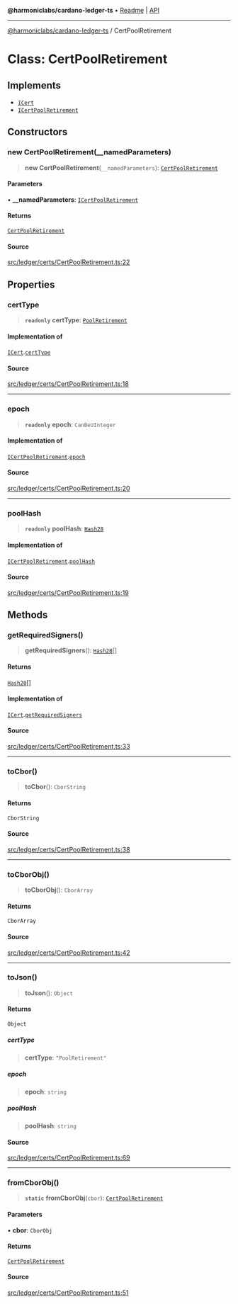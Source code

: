 **@harmoniclabs/cardano-ledger-ts** • [Readme](../Introduction) \| [API](../globals)

***

[@harmoniclabs/cardano-ledger-ts](../Introduction) / CertPoolRetirement

# Class: CertPoolRetirement

## Implements

- [`ICert`](../interfaces/ICert)
- [`ICertPoolRetirement`](../interfaces/ICertPoolRetirement)

## Constructors

### new CertPoolRetirement(__namedParameters)

> **new CertPoolRetirement**(`__namedParameters`): [`CertPoolRetirement`](CertPoolRetirement)

#### Parameters

• **\_\_namedParameters**: [`ICertPoolRetirement`](../interfaces/ICertPoolRetirement)

#### Returns

[`CertPoolRetirement`](CertPoolRetirement)

#### Source

[src/ledger/certs/CertPoolRetirement.ts:22](https://github.com/HarmonicLabs/cardano-ledger-ts/blob/d1659b0/src/ledger/certs/CertPoolRetirement.ts#L22)

## Properties

### certType

> **`readonly`** **certType**: [`PoolRetirement`](../enumerations/CertificateType#poolretirement)

#### Implementation of

[`ICert`](../interfaces/ICert).[`certType`](../interfaces/ICert#certtype)

#### Source

[src/ledger/certs/CertPoolRetirement.ts:18](https://github.com/HarmonicLabs/cardano-ledger-ts/blob/d1659b0/src/ledger/certs/CertPoolRetirement.ts#L18)

***

### epoch

> **`readonly`** **epoch**: `CanBeUInteger`

#### Implementation of

[`ICertPoolRetirement`](../interfaces/ICertPoolRetirement).[`epoch`](../interfaces/ICertPoolRetirement#epoch)

#### Source

[src/ledger/certs/CertPoolRetirement.ts:20](https://github.com/HarmonicLabs/cardano-ledger-ts/blob/d1659b0/src/ledger/certs/CertPoolRetirement.ts#L20)

***

### poolHash

> **`readonly`** **poolHash**: [`Hash28`](Hash28)

#### Implementation of

[`ICertPoolRetirement`](../interfaces/ICertPoolRetirement).[`poolHash`](../interfaces/ICertPoolRetirement#poolhash)

#### Source

[src/ledger/certs/CertPoolRetirement.ts:19](https://github.com/HarmonicLabs/cardano-ledger-ts/blob/d1659b0/src/ledger/certs/CertPoolRetirement.ts#L19)

## Methods

### getRequiredSigners()

> **getRequiredSigners**(): [`Hash28`](Hash28)[]

#### Returns

[`Hash28`](Hash28)[]

#### Implementation of

[`ICert`](../interfaces/ICert).[`getRequiredSigners`](../interfaces/ICert#getrequiredsigners)

#### Source

[src/ledger/certs/CertPoolRetirement.ts:33](https://github.com/HarmonicLabs/cardano-ledger-ts/blob/d1659b0/src/ledger/certs/CertPoolRetirement.ts#L33)

***

### toCbor()

> **toCbor**(): `CborString`

#### Returns

`CborString`

#### Source

[src/ledger/certs/CertPoolRetirement.ts:38](https://github.com/HarmonicLabs/cardano-ledger-ts/blob/d1659b0/src/ledger/certs/CertPoolRetirement.ts#L38)

***

### toCborObj()

> **toCborObj**(): `CborArray`

#### Returns

`CborArray`

#### Source

[src/ledger/certs/CertPoolRetirement.ts:42](https://github.com/HarmonicLabs/cardano-ledger-ts/blob/d1659b0/src/ledger/certs/CertPoolRetirement.ts#L42)

***

### toJson()

> **toJson**(): `Object`

#### Returns

`Object`

##### certType

> **certType**: `"PoolRetirement"`

##### epoch

> **epoch**: `string`

##### poolHash

> **poolHash**: `string`

#### Source

[src/ledger/certs/CertPoolRetirement.ts:69](https://github.com/HarmonicLabs/cardano-ledger-ts/blob/d1659b0/src/ledger/certs/CertPoolRetirement.ts#L69)

***

### fromCborObj()

> **`static`** **fromCborObj**(`cbor`): [`CertPoolRetirement`](CertPoolRetirement)

#### Parameters

• **cbor**: `CborObj`

#### Returns

[`CertPoolRetirement`](CertPoolRetirement)

#### Source

[src/ledger/certs/CertPoolRetirement.ts:51](https://github.com/HarmonicLabs/cardano-ledger-ts/blob/d1659b0/src/ledger/certs/CertPoolRetirement.ts#L51)

